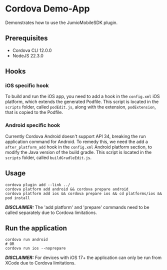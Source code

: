 # Cordova Demo-App
Demonstrates how to use the JumioMobileSDK plugin.

## Prerequisites

* Cordova CLI 12.0.0
* NodeJS 22.3.0

## Hooks

### iOS specific hook

To build and run the iOS app, you need to add a hook in the `config.xml` iOS platform, which extends the generated Podfile. This script is located in the `scripts` folder, called `podEdit.js`, along with the extension, `podExtension`, that is copied to the Podfile.

### Android specific hook

Currently Cordova Android doesn't support API 34, breaking the run application command for Android. To remedy this, we need the add a `after_platform_add` hook in the `config.xml` Android platform section, to modify the Java version of the build gradle. This script is located in the `scripts` folder, called `buildGradleEdit.js`.

## Usage
```
cordova plugin add --link ../
cordova platform add android && cordova prepare android
cordova platform add ios && cordova prepare ios && cd platforms/ios && pod install
```
**_DISCLAIMER:_** The 'add platform' and 'prepare' commands need to be called separately due to Cordova limitations.

## Run the application
```
cordova run android
# OR
cordova run ios --noprepare
```
**_DISCLAIMER:_** For devices with iOS 17+ the application can only be run from XCode due to Cordova limitations.
